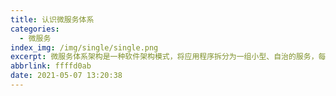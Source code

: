 ```yaml
---
title: 认识微服务体系
categories:
  - 微服务
index_img: /img/single/single.png
excerpt: 微服务体系架构是一种软件架构模式，将应用程序拆分为一组小型、自治的服务，每个服务负责特定的业务功能。这些服务可以独立部署、扩展和维护，通过API进行通信。提供了高度的灵活性、可伸缩性和可维护性。然而，它也带来了分布式系统的挑战。
abbrlink: ffffd0ab
date: 2021-05-07 13:20:38
---
```

